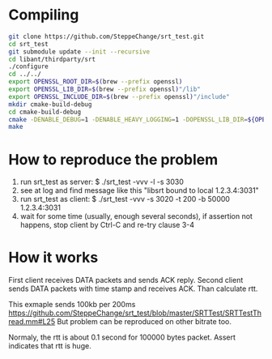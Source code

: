 # Compiling

```bash
git clone https://github.com/SteppeChange/srt_test.git
cd srt_test
git submodule update --init --recursive
cd libant/thirdparty/srt
./configure
cd ../../
export OPENSSL_ROOT_DIR=$(brew --prefix openssl)
export OPENSSL_LIB_DIR=$(brew --prefix openssl)"/lib"
export OPENSSL_INCLUDE_DIR=$(brew --prefix openssl)"/include"
mkdir cmake-build-debug
cd cmake-build-debug
cmake -DENABLE_DEBUG=1 -DENABLE_HEAVY_LOGGING=1 -DOPENSSL_LIB_DIR=${OPENSSL_LIB_DIR} -DOPENSSL_LIBRARIES=${OPENSSL_LIB_DIR}/libcrypto.a ..
make
```

# How to reproduce the problem

1. run srt_test as server:
$ ./srt_test -vvv -l -s 3030
2. see at log and find message like this "libsrt bound to local 1.2.3.4:3031"
3. run srt_test as client:
$ ./srt_test -vvv -s 3020 -t 200 -b 50000 1.2.3.4:3031
4. wait for some time (usually, enough several seconds), if assertion not happens, stop client by Ctrl-C and re-try clause 3-4

# How it works

First client receives DATA packets and sends ACK reply.
Second client sends DATA packets with time stamp and receives ACK. Than calculate rtt. 

This exmaple sends 100kb per 200ms https://github.com/SteppeChange/srt_test/blob/master/SRTTest/SRTTestThread.mm#L25
But problem can be reproduced on other bitrate too. 

Normaly, the rtt is about 0.1 second for 100000 bytes packet. Assert indicates that rtt is huge.

